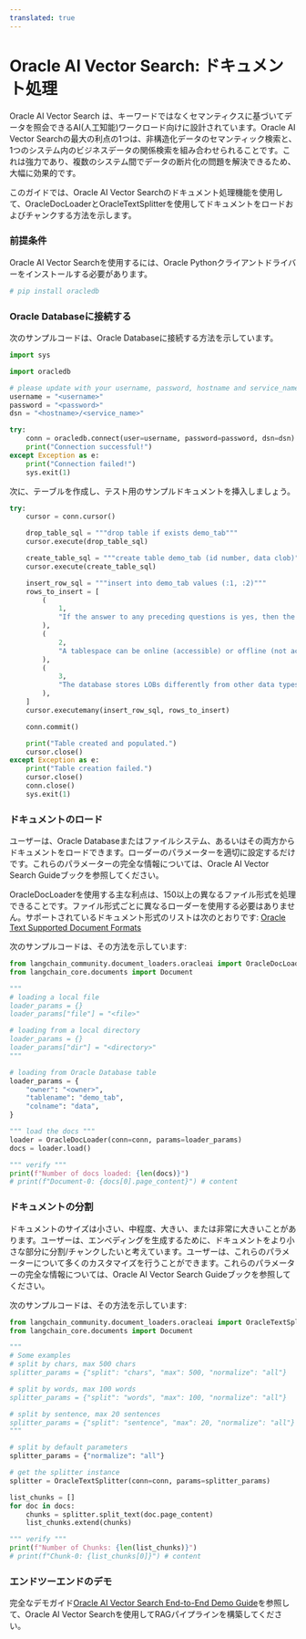 ```yaml
---
translated: true
---
```


# Oracle AI Vector Search: ドキュメント処理

Oracle AI Vector Search は、キーワードではなくセマンティクスに基づいてデータを照会できるAI(人工知能)ワークロード向けに設計されています。Oracle AI Vector Searchの最大の利点の1つは、非構造化データのセマンティック検索と、1つのシステム内のビジネスデータの関係検索を組み合わせられることです。これは強力であり、複数のシステム間でデータの断片化の問題を解決できるため、大幅に効果的です。

このガイドでは、Oracle AI Vector Searchのドキュメント処理機能を使用して、OracleDocLoaderとOracleTextSplitterを使用してドキュメントをロードおよびチャンクする方法を示します。

### 前提条件

Oracle AI Vector Searchを使用するには、Oracle Pythonクライアントドライバーをインストールする必要があります。

```python
# pip install oracledb
```

### Oracle Databaseに接続する

次のサンプルコードは、Oracle Databaseに接続する方法を示しています。

```python
import sys

import oracledb

# please update with your username, password, hostname and service_name
username = "<username>"
password = "<password>"
dsn = "<hostname>/<service_name>"

try:
    conn = oracledb.connect(user=username, password=password, dsn=dsn)
    print("Connection successful!")
except Exception as e:
    print("Connection failed!")
    sys.exit(1)
```

次に、テーブルを作成し、テスト用のサンプルドキュメントを挿入しましょう。

```python
try:
    cursor = conn.cursor()

    drop_table_sql = """drop table if exists demo_tab"""
    cursor.execute(drop_table_sql)

    create_table_sql = """create table demo_tab (id number, data clob)"""
    cursor.execute(create_table_sql)

    insert_row_sql = """insert into demo_tab values (:1, :2)"""
    rows_to_insert = [
        (
            1,
            "If the answer to any preceding questions is yes, then the database stops the search and allocates space from the specified tablespace; otherwise, space is allocated from the database default shared temporary tablespace.",
        ),
        (
            2,
            "A tablespace can be online (accessible) or offline (not accessible) whenever the database is open.\nA tablespace is usually online so that its data is available to users. The SYSTEM tablespace and temporary tablespaces cannot be taken offline.",
        ),
        (
            3,
            "The database stores LOBs differently from other data types. Creating a LOB column implicitly creates a LOB segment and a LOB index. The tablespace containing the LOB segment and LOB index, which are always stored together, may be different from the tablespace containing the table.\nSometimes the database can store small amounts of LOB data in the table itself rather than in a separate LOB segment.",
        ),
    ]
    cursor.executemany(insert_row_sql, rows_to_insert)

    conn.commit()

    print("Table created and populated.")
    cursor.close()
except Exception as e:
    print("Table creation failed.")
    cursor.close()
    conn.close()
    sys.exit(1)
```

### ドキュメントのロード

ユーザーは、Oracle Databaseまたはファイルシステム、あるいはその両方からドキュメントをロードできます。ローダーのパラメーターを適切に設定するだけです。これらのパラメーターの完全な情報については、Oracle AI Vector Search Guideブックを参照してください。

OracleDocLoaderを使用する主な利点は、150以上の異なるファイル形式を処理できることです。ファイル形式ごとに異なるローダーを使用する必要はありません。サポートされているドキュメント形式のリストは次のとおりです: [Oracle Text Supported Document Formats](https://docs.oracle.com/en/database/oracle/oracle-database/23/ccref/oracle-text-supported-document-formats.html)

次のサンプルコードは、その方法を示しています:

```python
from langchain_community.document_loaders.oracleai import OracleDocLoader
from langchain_core.documents import Document

"""
# loading a local file
loader_params = {}
loader_params["file"] = "<file>"

# loading from a local directory
loader_params = {}
loader_params["dir"] = "<directory>"
"""

# loading from Oracle Database table
loader_params = {
    "owner": "<owner>",
    "tablename": "demo_tab",
    "colname": "data",
}

""" load the docs """
loader = OracleDocLoader(conn=conn, params=loader_params)
docs = loader.load()

""" verify """
print(f"Number of docs loaded: {len(docs)}")
# print(f"Document-0: {docs[0].page_content}") # content
```

### ドキュメントの分割

ドキュメントのサイズは小さい、中程度、大きい、または非常に大きいことがあります。ユーザーは、エンベディングを生成するために、ドキュメントをより小さな部分に分割/チャンクしたいと考えています。ユーザーは、これらのパラメーターについて多くのカスタマイズを行うことができます。これらのパラメーターの完全な情報については、Oracle AI Vector Search Guideブックを参照してください。

次のサンプルコードは、その方法を示しています:

```python
from langchain_community.document_loaders.oracleai import OracleTextSplitter
from langchain_core.documents import Document

"""
# Some examples
# split by chars, max 500 chars
splitter_params = {"split": "chars", "max": 500, "normalize": "all"}

# split by words, max 100 words
splitter_params = {"split": "words", "max": 100, "normalize": "all"}

# split by sentence, max 20 sentences
splitter_params = {"split": "sentence", "max": 20, "normalize": "all"}
"""

# split by default parameters
splitter_params = {"normalize": "all"}

# get the splitter instance
splitter = OracleTextSplitter(conn=conn, params=splitter_params)

list_chunks = []
for doc in docs:
    chunks = splitter.split_text(doc.page_content)
    list_chunks.extend(chunks)

""" verify """
print(f"Number of Chunks: {len(list_chunks)}")
# print(f"Chunk-0: {list_chunks[0]}") # content
```

### エンドツーエンドのデモ

完全なデモガイド[Oracle AI Vector Search End-to-End Demo Guide](https://github.com/langchain-ai/langchain/tree/master/cookbook/oracleai_demo.md)を参照して、Oracle AI Vector Searchを使用してRAGパイプラインを構築してください。
